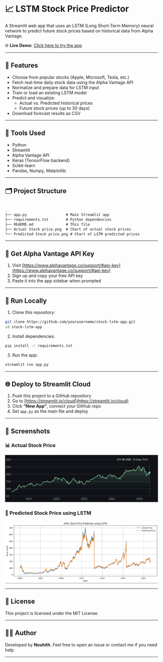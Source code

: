 # 📈 LSTM Stock Price Predictor

A Streamlit web app that uses an LSTM (Long Short-Term Memory) neural network to predict future stock prices based on historical data from Alpha Vantage.

🌐 **Live Demo**: [Click here to try the app](https://stock-prediction-lstm-app-q9jmjqxrahbywhgikkptbq.streamlit.app/)

---

## 🚀 Features

- Choose from popular stocks (Apple, Microsoft, Tesla, etc.)
- Fetch real-time daily stock data using the Alpha Vantage API
- Normalize and prepare data for LSTM input
- Train or load an existing LSTM model
- Predict and visualize:
  - Actual vs. Predicted historical prices
  - Future stock prices (up to 30 days)
- Download forecast results as CSV

---

## 🧰 Tools Used

- Python
- Streamlit
- Alpha Vantage API
- Keras (TensorFlow backend)
- Scikit-learn
- Pandas, Numpy, Matplotlib

---

## 🗂️ Project Structure

```

.
├── app.py                  # Main Streamlit app
├── requirements.txt        # Python dependencies
├── README.md               # This file
├── Actual Stock price.png  # Chart of actual stock prices
└── Predicted Stock price.png # Chart of LSTM predicted prices

````

---

## 🔑 Get Alpha Vantage API Key

1. Visit [https://www.alphavantage.co/support/#api-key](https://www.alphavantage.co/support/#api-key)
2. Sign up and copy your free API key
3. Paste it into the app sidebar when prompted

---

## 🧪 Run Locally

1. Clone this repository:

```bash
git clone https://github.com/yourusername/stock-lstm-app.git
cd stock-lstm-app
````

2. Install dependencies:

```bash
pip install -r requirements.txt
```

3. Run the app:

```bash
streamlit run app.py
```

---

## 🌐 Deploy to Streamlit Cloud

1. Push this project to a GitHub repository
2. Go to [https://streamlit.io/cloud](https://streamlit.io/cloud)
3. Click **“New App”**, connect your GitHub repo
4. Set `app.py` as the main file and deploy

---

## 📸 Screenshots

### 📊 Actual Stock Price

![Actual Stock Price](./Actual%20Stock%20price.png)

### 🔮 Predicted Stock Price using LSTM

![Predicted Stock Price](./Predicted%20Stock%20Price.png)

---

## 📄 License

This project is licensed under the MIT License.

---

## 🙋‍♂️ Author

Developed by **Nouhith**.
Feel free to open an issue or contact me if you need help.

---
